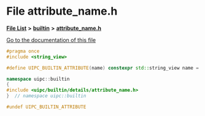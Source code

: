 

# File attribute\_name.h

[**File List**](files.md) **>** [**builtin**](dir_e46c520626162f9e42d80fd08f196511.md) **>** [**attribute\_name.h**](attribute__name_8h.md)

[Go to the documentation of this file](attribute__name_8h.md)


```C++
#pragma once
#include <string_view>

#define UIPC_BUILTIN_ATTRIBUTE(name) constexpr std::string_view name = #name

namespace uipc::builtin
{
#include <uipc/builtin/details/attribute_name.h>
}  // namespace uipc::builtin

#undef UIPC_BUILTIN_ATTRIBUTE
```


